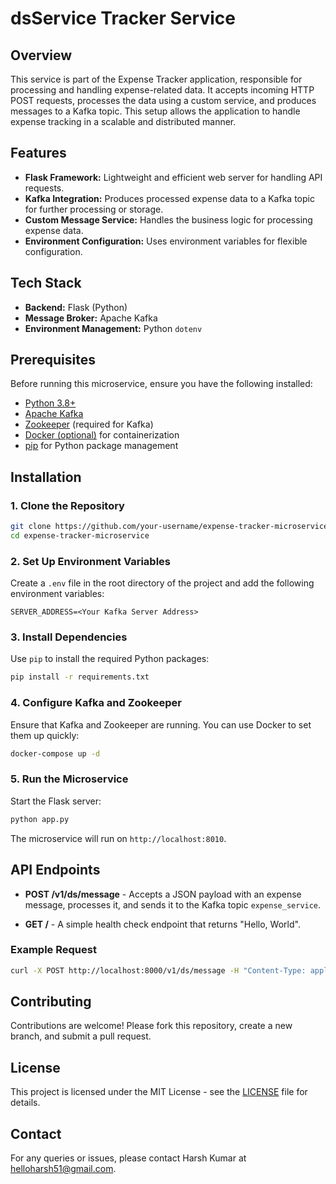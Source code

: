 # dsService Tracker Service

## Overview

This service is part of the Expense Tracker application, responsible for processing and handling expense-related data. It accepts incoming HTTP POST requests, processes the data using a custom service, and produces messages to a Kafka topic. This setup allows the application to handle expense tracking in a scalable and distributed manner.

## Features

-   **Flask Framework:** Lightweight and efficient web server for handling API requests.
-   **Kafka Integration:** Produces processed expense data to a Kafka topic for further processing or storage.
-   **Custom Message Service:** Handles the business logic for processing expense data.
-   **Environment Configuration:** Uses environment variables for flexible configuration.

## Tech Stack

-   **Backend:** Flask (Python)
-   **Message Broker:** Apache Kafka
-   **Environment Management:** Python `dotenv`

## Prerequisites

Before running this microservice, ensure you have the following installed:

-   [Python 3.8+](https://www.python.org/downloads/)
-   [Apache Kafka](https://kafka.apache.org/downloads)
-   [Zookeeper](https://zookeeper.apache.org/releases.html) (required for Kafka)
-   [Docker (optional)](https://docs.docker.com/get-docker/) for containerization
-   [pip](https://pip.pypa.io/en/stable/installation/) for Python package management

## Installation

### 1. Clone the Repository

```bash
git clone https://github.com/your-username/expense-tracker-microservice.git
cd expense-tracker-microservice
```

### 2. Set Up Environment Variables

Create a `.env` file in the root directory of the project and add the following environment variables:

```env
SERVER_ADDRESS=<Your Kafka Server Address>
```

### 3. Install Dependencies

Use `pip` to install the required Python packages:

```bash
pip install -r requirements.txt
```

### 4. Configure Kafka and Zookeeper

Ensure that Kafka and Zookeeper are running. You can use Docker to set them up quickly:

```bash
docker-compose up -d
```

### 5. Run the Microservice

Start the Flask server:

```bash
python app.py
```

The microservice will run on `http://localhost:8010`.

## API Endpoints

-   **POST /v1/ds/message** - Accepts a JSON payload with an expense message, processes it, and sends it to the Kafka topic `expense_service`.

-   **GET /** - A simple health check endpoint that returns "Hello, World".

### Example Request

```bash
curl -X POST http://localhost:8000/v1/ds/message -H "Content-Type: application/json" -d '{"message": "Sample expense data"}'
```

## Contributing

Contributions are welcome! Please fork this repository, create a new branch, and submit a pull request.

## License

This project is licensed under the MIT License - see the [LICENSE](LICENSE) file for details.

## Contact

For any queries or issues, please contact Harsh Kumar at [helloharsh51@gmail.com](mailto:helloharsh51@gmail.com).
